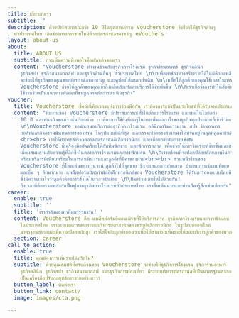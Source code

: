 ```yaml
---
title: เกี่ยวกับเรา
subtitle: ''
description: ด้วยประสบการณ์กว่า 10 ปีในอุตสาหกรรม Voucherstore จึงช่วยให้ธุรกิจต่างๆ
  ทั่วประเทศไทย เกิดช่องทางการขายใหม่ด้วยบัตรกำนัลของขวัญ eVouchers
layout: about-us
about:
  title: ABOUT US
  subtitle: การเพิ่มความพึงพอใจคือพันธกิจของเรา
  content: "Voucherstore ทำงานร่วมกับธุรกิจการโรงแรม ธุรกิจร้านอาหาร ธุรกิจคลินิก
    ธุรกิจสปา ธุรกิจสนามกอล์ฟ และธุรกิจด้านอื่นๆ ทั่วประเทศไทย \n\nเพื่อหาช่องทางสร้างรายได้ใหม่ด้วยแพล็ตฟอร์มอีคอมเมิร์ซของเรา
    จะช่วยให้ธุรกิจของคุณขายบัตรกำนัลของขวัญ และคูปองได้มากกว่าเดิม \n\nเพื่อให้ลูกค้าของคุณใช้เวลาในการพักผ่อนอย่างมีความสุข
    Voucherstore ช่วยให้ลูกค้าของคุณเข้าถึงผลิตภัณฑ์และบริการได้ง่ายยิ่งขึ้น \n\nเราเชื่อว่าการทำให้สิ่งต่างๆ
    ใช้งานง่ายเป็นแนวทางพัฒนาที่ชาญฉลาดต่อการดำเนินธุรกิจ"
voucher:
  title: Voucherstore เชื่อว่านี่คือเวลาแห่งการร่วมมือกัน เราต้องการแบ่งปันประโยชน์ที่ได้รับจากประสบการณ์ของเราทั้งหมดให้กับท่าน
  content: "ทีมงานของ Voucherstore มีประสบการณ์ทั้งในด้านการโรงแรม และเทคโนโลยีกว่า
    10 ปี และพันธกิจของเรานั้นเรียบง่าย เราต้องการใช้สิ่งที่เรารู้ในการเพิ่มผลกำไรของธุรกิจทุกประเภทที่เข้าร่วมแพล็ตฟอร์มของเรา
    \n\nVoucherstore ขอนำเสนอบริการต่อธุรกิจการโรงแรม คลินิกเสริมความงาม สปา ร้านอาหาร
    กอล์ฟและกิจกรรมนันทนาการของท่าน ในรูปแบบที่ดีที่สุด และเราจะช่วยวางตำแหน่งให้ท่านอยู่ในจุดที่ลูกค้ายินดีจะซื้อ
    <br><br> เราได้ทำการสำรวจตลาดบัตรกำนัลอิเล็กทรอนิกส์ และเมื่อยกระดับการแข่งขัน
    Voucherstore มีเครื่องมืออัจฉริยะให้กับทีมนักขาย และนักการตลาด เพื่อช่วยให้การวิเคราะห์ง่ายขึ้นและสร้างโอกาสในการเติบโตมากขึ้น
    เมื่อผสมผสานกับความรู้ที่ลึกซึ้งในตลาดการโรงแรมและการพักผ่อน \n\nเราพร้อมที่จะปลดปล่อยศักยภาพในการสร้างกำไรของท่าน
    พร้อมบริการที่เพียบพร้อมในการดำเนินงานและลูกค้าที่มีค่าของท่าน<br><br> ส่วนหน้าร้านของ
    Voucherstore ที่โดดเด่นของท่านจะนำลูกค้าไปที่จุดขาย ซึ่งจะเสนอการอัพเกรด ประสบการณ์แบบพิเศษ
    และอื่น ๆ อีกมากมาย แพล็ตฟอร์มบัตรกำนัลอิเล็กทรอนิกส์ของ Voucherstore ได้รับการออกแบบโดยทีมงานมืออาชีพด้านการโรงแรม
    ซึ่งมีความเข้าใจว่าลูกค้าต้องการสิ่งใดในเวลาพักผ่อน \n\nมาร่วมเติบโตไปด้วยกัน!
    ถึงเวลาที่ต้องรวมพลังกันฟื้นฟูภาคธุรกิจการโรงแรมทั่วประเทศไทย เราตื่นเต้นมากและท่านก็คงรู้สึกเช่นเดียวกัน"
career:
  enable: true
  subtitle: ''
  title: 'เรากำลังมองหาทีมมาร่วมงาน! '
  content: Voucherstore คือ แพล็ตฟอร์มอีคอมเมิร์ซที่ให้บริการภาค ธุรกิจการโรงแรมและการพักผ่อน
    ในประเทศไทย เราวางแผนการขายระบบบริหารบัตรกำนัลของขวัญอิเล็กทรอนิกส์ ในรูปแบบออนไลน์
    มาตรฐานสากลและมีความปลอดภัยสูง เราใส่ใจกับลูกค้าของเราเพื่อให้สามารถเพิ่มรายได้และบริการลูกค้าของพวกเขาให้ดียิ่งขึ้น
  section: career
call_to_action:
  enable: true
  title: คุณต้องการเพิ่มรายได้หรือไม่?
  subtitle: ด้วยคุณสมบัติที่ครบถ้วนของ Voucherstore จะช่วยให้ธุรกิจการโรงแรม ธุรกิจร้านอาหาร
    ธุรกิจคลินิก ธุรกิจสปา ธุรกิจสนามกอล์ฟ และธุรกิจการท่องเที่ยว มีระบบบริหารบัตรกำนัลที่เป็นมาตรฐานสากลและมีความปลอดภัย
    เป็นเครื่องมือปรับกลยุทธ์การขายอย่างถาวร
  button_label: ติดต่อเรา
  button_link: contact/
  image: images/cta.png

---
```

